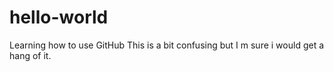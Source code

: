 # hello-world
Learning how to use GitHub
This is a bit confusing but I m sure i would get a hang of it. 
